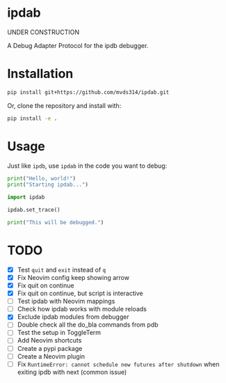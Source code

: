 # ipdab

UNDER CONSTRUCTION

A Debug Adapter Protocol for the ipdb debugger.

# Installation

```bash
pip install git+https://github.com/mvds314/ipdab.git
```

Or, clone the repository and install with:

```bash
pip install -e .
```

# Usage

Just like `ipdb`, use `ipdab` in the code you want to debug:

```python
print("Hello, world!")
print("Starting ipdab...")

import ipdab

ipdab.set_trace()

print("This will be debugged.")
```

# TODO

- [x] Test `quit` and `exit` instead of `q`
- [x] Fix Neovim config keep showing arrow
- [x] Fix quit on continue
- [x] Fix quit on continue, but script is interactive
- [ ] Test ipdab with Neovim mappings
- [ ] Check how ipdab works with module reloads
- [x] Exclude ipdab modules from debugger
- [ ] Double check all the do_bla commands from pdb
- [ ] Test the setup in ToggleTerm
- [ ] Add Neovim shortcuts
- [ ] Create a pypi package
- [ ] Create a Neovim plugin
- [ ] Fix `RuntimeError: cannot schedule new futures after shutdown` when exiting ipdb with next (common issue)

